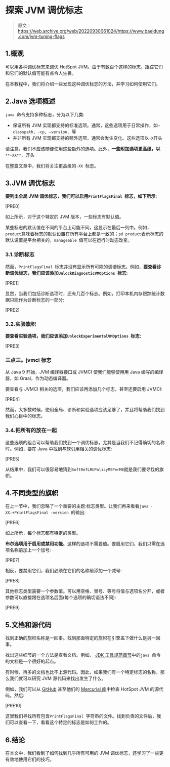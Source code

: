 # 探索 JVM 调优标志

> 原文：<https://web.archive.org/web/20220930061024/https://www.baeldung.com/jvm-tuning-flags>

## 1.概观

可以用各种调优标志来调优 HotSpot JVM。由于有数百个这样的标志，跟踪它们和它们的默认值可能有点令人生畏。

在本教程中，我们将介绍一些发现这种调优标志的方法，并学习如何使用它们。

## 2.Java 选项概述

`java `命令支持多种标志，分为以下几类:

*   保证所有 JVM 实现都支持的标准选项。通常，这些选项用于日常操作，如`–classpath, -cp, –version, `等
*   并非所有 JVM 实现都支持的额外选项，通常会发生变化。这些选项以`-X`开头

请注意，我们不应该随便使用这些额外的选项。此外，**一些附加选项更高级，以** `**-XX**. `开头

在整篇文章中，我们将关注更高级的`-XX `标志。

## 3.JVM 调优标志

**要列出全局 JVM 调优标志，我们可以启用`PrintFlagsFinal `标志，如下所示:**

[PRE0]

如上所示，对于这个特定的 JVM 版本，一些标志有默认值。

某些标志的默认值在不同的平台上可能不同，这显示在最后一列中。例如，`product`意味着标志的默认设置在所有平台上都是一致的；`pd product`表示标志的默认设置是平台相关的。`manageable `值可以在运行时动态改变。

### 3.1.诊断标志

然而，`PrintFlagsFinal `标志并没有显示所有可能的调谐标志。例如，**要查看诊断调优标志，我们应该添加`UnlockDiagnosticVMOptions `标志:**

[PRE1]

显然，当我们包括诊断选项时，还有几百个标志。例如，打印本机内存跟踪统计数据只能作为诊断标志的一部分:

[PRE2]

### 3.2.实验旗帜

**要查看实验选项，我们应该添加`UnlockExperimentalVMOptions `标志:**

[PRE3]

### 三点三。jvmci 标志

从 Java 9 开始，JVM 编译器接口或 JVMCI 使我们能够使用用 Java 编写的编译器，如 Graal，作为动态编译器。

要查看与 JVMCI 相关的选项，我们应该再添加几个标志，甚至还要启用 JVMCI:

[PRE4]

然而，大多数时候，使用全局、诊断和实验选项应该足够了，并且将帮助我们找到我们心目中的标志。

### 3.4.把所有的放在一起

这些选项的组合可以帮助我们找到一个调优标志，尤其是当我们不记得确切的名称时。例如，要在 Java 中找到与软引用相关的调优标志:

[PRE5]

从结果中，我们可以很容易地猜到`SoftRefLRUPolicyMSPerMB`就是我们要寻找的旗帜。

## 4.不同类型的旗帜

在上一节中，我们忽略了一个重要的主题:标志类型。让我们再来看看`java -XX:+PrintFlagsFinal -version `的输出:

[PRE6]

如上所示，每个标志都有特定的类型。

**布尔选项用于启用或禁用功能**。这样的选项不需要值。要启用它们，我们只需在选项名称前加上一个加号:

[PRE7]

相反，要禁用它们，我们必须在它们的名称前添加一个减号:

[PRE8]

其他标志类型需要一个参数值。可以用空格、冒号、等号将值与选项名分开，或者参数可以直接跟在选项名后面(每个选项的确切语法不同):

[PRE9]

## 5.文档和源代码

找到正确的旗帜名称是一回事。找到那面特定的旗帜在引擎盖下做什么是另一回事。

找出这些细节的一个方法是查看文档。例如， [JDK 工具规范章节](https://web.archive.org/web/20221205164430/https://docs.oracle.com/en/java/javase/14/docs/specs/man/java.html)中的`java `命令的文档是一个很好的起点。

有时候，再多的文档也比不上源代码。因此，如果我们有一个特定标志的名称，那么我们就可以研究 JVM 源代码来找出发生了什么。

例如，我们可以从 [GitHub](https://web.archive.org/web/20221205164430/https://github.com/openjdk/jdk14u) 甚至他们的 [Mercurial 库](https://web.archive.org/web/20221205164430/http://hg.openjdk.java.net/jdk8)中检查 HotSpot JVM 的源代码，然后:

[PRE10]

这里我们寻找所有包含`PrintFlagsFinal `字符串的文件。找到负责的文件后，我们可以查看一下，看看这个特定的标志是如何工作的。

## 6.结论

在本文中，我们看到了如何找到几乎所有可用的 JVM 调优标志，还学习了一些更有效地使用它们的技巧。
